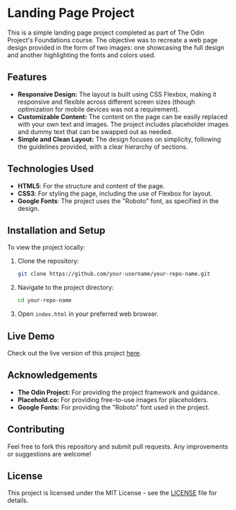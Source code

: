 # Landing Page Project

This is a simple landing page project completed as part of The Odin Project's Foundations course. The objective was to recreate a web page design provided in the form of two images: one showcasing the full design and another highlighting the fonts and colors used.

## Features

- **Responsive Design:** The layout is built using CSS Flexbox, making it responsive and flexible across different screen sizes (though optimization for mobile devices was not a requirement).
- **Customizable Content:** The content on the page can be easily replaced with your own text and images. The project includes placeholder images and dummy text that can be swapped out as needed.
- **Simple and Clean Layout:** The design focuses on simplicity, following the guidelines provided, with a clear hierarchy of sections.

## Technologies Used

- **HTML5**: For the structure and content of the page.
- **CSS3**: For styling the page, including the use of Flexbox for layout.
- **Google Fonts**: The project uses the "Roboto" font, as specified in the design.

## Installation and Setup

To view the project locally:

1. Clone the repository:
   ```bash
   git clone https://github.com/your-username/your-repo-name.git
   ```
2. Navigate to the project directory:
   ```bash
   cd your-repo-name
   ```
3. Open `index.html` in your preferred web browser.

## Live Demo

Check out the live version of this project [here](https://stuart-hahn.github.io/landing-page-project).

## Acknowledgements

- **The Odin Project:** For providing the project framework and guidance.
- **Placehold.co:** For providing free-to-use images for placeholders.
- **Google Fonts:** For providing the "Roboto" font used in the project.

## Contributing

Feel free to fork this repository and submit pull requests. Any improvements or suggestions are welcome!

## License

This project is licensed under the MIT License - see the [LICENSE](LICENSE) file for details.
